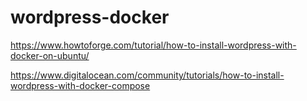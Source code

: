# wordpress-docker

https://www.howtoforge.com/tutorial/how-to-install-wordpress-with-docker-on-ubuntu/

https://www.digitalocean.com/community/tutorials/how-to-install-wordpress-with-docker-compose


